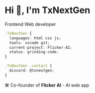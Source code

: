 # Hi 👋, I'm TxNextGen

Frontend Web developer 

```typescript
.TxNextGen {
  languages: html css js;
  tools: vscode git;
  current-project: Flicker-AI;
  status: grinding-code;
}

.TxNextGen .contact {
  discord: @txnextgen;
}
```

🛠️ Co-founder of **Flicker AI** - AI web app
